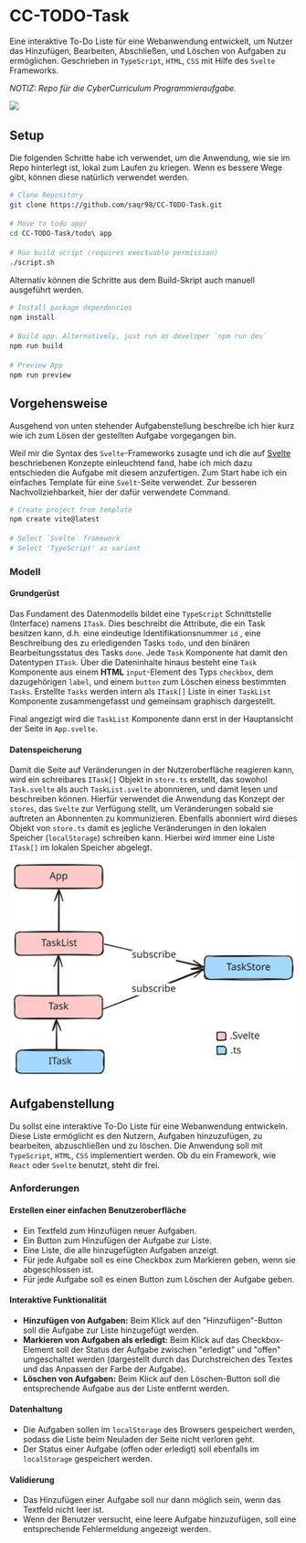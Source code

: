 # CC-TODO-Task

Eine interaktive To-Do Liste für eine Webanwendung entwickelt, um Nutzer das Hinzufügen, Bearbeiten, Abschließen, und Löschen von Aufgaben zu ermöglichen. Geschrieben in `TypeScript`, `HTML`, `CSS` mit Hilfe des `Svelte` Frameworks.

*NOTIZ: Repo für die CyberCurriculum Programmieraufgabe.*

<img src='task_ex.png'>

## Setup
Die folgenden Schritte habe ich verwendet, um die Anwendung, wie sie im Repo hinterlegt ist, lokal zum Laufen zu kriegen.
Wenn es bessere Wege gibt, können diese natürlich verwendet werden.

```bash
# Clone Repository
git clone https://github.com/saqr98/CC-TODO-Task.git

# Move to todo app/
cd CC-TODO-Task/todo\ app

# Run build script (requires exectuable permission)
./script.sh
```

Alternativ können die Schritte aus dem Build-Skript auch manuell ausgeführt werden.

```bash
# Install package dependencies
npm install

# Build app. Alternatively, just run as developer `npm run dev`
npm run build

# Preview App
npm run preview
```

## Vorgehensweise
Ausgehend von unten stehender Aufgabenstellung beschreibe ich hier kurz wie ich zum Lösen der gestellten Aufgabe vorgegangen bin. 

Weil mir die Syntax des `Svelte`-Frameworks zusagte und ich die auf [Svelte](https://svelte.dev) beschriebenen Konzepte einleuchtend fand, habe ich mich dazu entschieden die Aufgabe mit diesem anzufertigen. Zum Start habe ich ein einfaches Template für eine `Svelt`-Seite verwendet. Zur besseren Nachvollziehbarkeit, hier der dafür verwendete Command.

```bash
# Create project from template
npm create vite@latest

# Select `Svelte` framework
# Select 'TypeScript' as variant
```

### Modell
#### Grundgerüst
Das Fundament des Datenmodells bildet eine `TypeScript` Schnittstelle (Interface) namens `ITask`. Dies beschreibt die Attribute, die ein Task besitzen kann, d.h. eine eindeutige Identifikationsnummer `id` , eine Beschreibung des zu erledigenden Tasks `todo`, und den binären Bearbeitungsstatus des Tasks `done`. Jede `Task` Komponente hat damit den Datentypen `ITask`. Über die Dateninhalte hinaus besteht eine `Task` Komponente aus einem **HTML** `input`-Element des Typs `checkbox`, dem dazugehörigen `label`, und einem `button` zum Löschen einess bestimmten `Tasks`. Erstellte `Tasks` werden intern als `ITask[]` Liste in einer `TaskList` Komponente zusammengefasst und gemeinsam graphisch dargestellt.

Final angezigt wird die `TaskList` Komponente dann erst in der Hauptansicht der Seite in `App.svelte`.

#### Datenspeicherung
Damit die Seite auf Veränderungen in der Nutzeroberfläche reagieren kann, wird ein schreibares `ITask[]` Objekt in `store.ts` erstellt, das sowohol `Task.svelte` als auch `TaskList.svelte` abonnieren, und damit lesen und beschreiben können.
Hierfür verwendet die Anwendung das Konzept der `stores`, das `Svelte` zur Verfügung stellt, um Veränderungen sobald sie auftreten an Abonnenten zu kommunizieren. Ebenfalls abonniert wird dieses Objekt von `store.ts` damit es jegliche Veränderungen in den lokalen Speicher (`localStorage`) schreiben kann. Hierbei wird immer eine Liste `ITask[]` im lokalen Speicher abgelegt.

<img src='./CCTaskModel.excalidraw.svg'>


## Aufgabenstellung
Du sollst eine interaktive To-Do Liste für eine Webanwendung entwickeln. Diese Liste ermöglicht es den Nutzern, Aufgaben hinzuzufügen, zu bearbeiten, abzuschließen und zu löschen. Die Anwendung soll mit `TypeScript`, `HTML`, `CSS` implementiert werden. Ob du ein Framework, wie `React` oder `Svelte` benutzt, steht dir frei.

### Anforderungen
#### Erstellen einer einfachen Benutzeroberfläche
- Ein Textfeld zum Hinzufügen neuer Aufgaben.
- Ein Button zum Hinzufügen der Aufgabe zur Liste.
- Eine Liste, die alle hinzugefügten Aufgaben anzeigt.
- Für jede Aufgabe soll es eine Checkbox zum Markieren geben, wenn sie abgeschlossen ist.
- Für jede Aufgabe soll es einen Button zum Löschen der Aufgabe geben.

#### Interaktive Funktionalität
- **Hinzufügen von Aufgaben:** Beim Klick auf den "Hinzufügen"-Button soll die Aufgabe zur Liste hinzugefügt werden.
- **Markieren von Aufgaben als erledigt:** Beim Klick auf das Checkbox-Element soll der Status der Aufgabe zwischen "erledigt" und "offen" umgeschaltet werden (dargestellt durch das Durchstreichen des Textes und das Anpassen der Farbe der Aufgabe).
- **Löschen von Aufgaben:** Beim Klick auf den Löschen-Button soll die entsprechende Aufgabe aus der Liste entfernt werden.

#### Datenhaltung
- Die Aufgaben sollen im `localStorage` des Browsers gespeichert werden, sodass die Liste beim Neuladen der Seite nicht verloren geht.
- Der Status einer Aufgabe (offen oder erledigt) soll ebenfalls im `localStorage` gespeichert werden.

#### Validierung
- Das Hinzufügen einer Aufgabe soll nur dann möglich sein, wenn das Textfeld nicht leer ist.
- Wenn der Benutzer versucht, eine leere Aufgabe hinzuzufügen, soll eine entsprechende Fehlermeldung angezeigt werden.